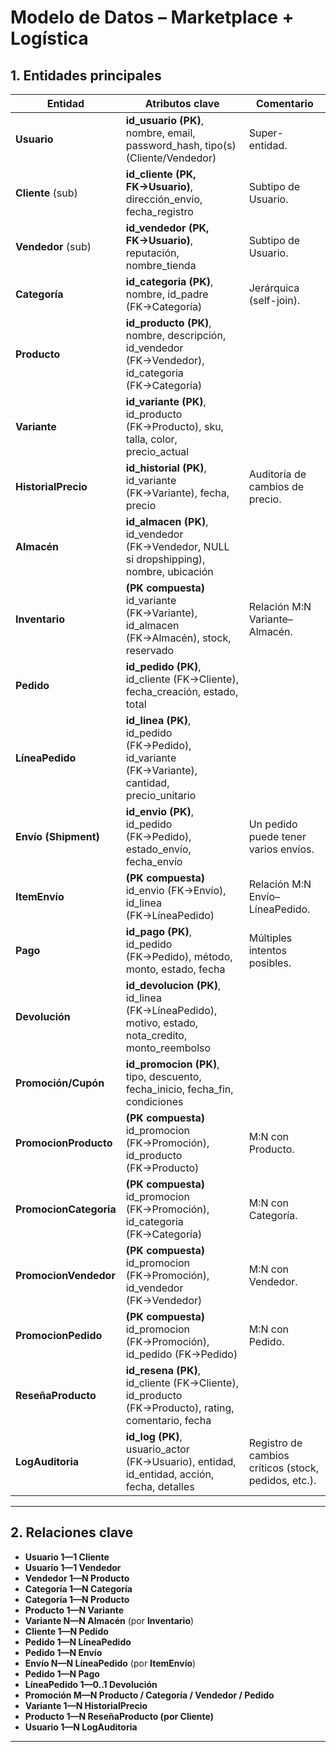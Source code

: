 # Modelo de Datos – Marketplace + Logística

## 1. Entidades principales

| **Entidad**        | **Atributos clave**                                                                                 | **Comentario**                                      |
|--------------------|------------------------------------------------------------------------------------------------------|------------------------------------------------------|
| **Usuario**        | **id_usuario (PK)**, nombre, email, password_hash, tipo(s) (Cliente/Vendedor)                        | Super-entidad.                                       |
| **Cliente** (sub)  | **id_cliente (PK, FK→Usuario)**, dirección_envío, fecha_registro                                      | Subtipo de Usuario.                                  |
| **Vendedor** (sub) | **id_vendedor (PK, FK→Usuario)**, reputación, nombre_tienda                                           | Subtipo de Usuario.                                  |
| **Categoría**      | **id_categoria (PK)**, nombre, id_padre (FK→Categoría)                                                | Jerárquica (self-join).                              |
| **Producto**       | **id_producto (PK)**, nombre, descripción, id_vendedor (FK→Vendedor), id_categoria (FK→Categoría)     |                                                      |
| **Variante**       | **id_variante (PK)**, id_producto (FK→Producto), sku, talla, color, precio_actual                     |                                                      |
| **HistorialPrecio**| **id_historial (PK)**, id_variante (FK→Variante), fecha, precio                                       | Auditoría de cambios de precio.                      |
| **Almacén**        | **id_almacen (PK)**, id_vendedor (FK→Vendedor, NULL si dropshipping), nombre, ubicación               |                                                      |
| **Inventario**     | **(PK compuesta)** id_variante (FK→Variante), id_almacen (FK→Almacén), stock, reservado               | Relación M:N Variante–Almacén.                       |
| **Pedido**         | **id_pedido (PK)**, id_cliente (FK→Cliente), fecha_creación, estado, total                             |                                                      |
| **LíneaPedido**    | **id_linea (PK)**, id_pedido (FK→Pedido), id_variante (FK→Variante), cantidad, precio_unitario         |                                                      |
| **Envío (Shipment)**| **id_envio (PK)**, id_pedido (FK→Pedido), estado_envío, fecha_envío                                   | Un pedido puede tener varios envíos.                 |
| **ItemEnvío**      | **(PK compuesta)** id_envio (FK→Envío), id_linea (FK→LíneaPedido)                                     | Relación M:N Envío–LíneaPedido.                      |
| **Pago**           | **id_pago (PK)**, id_pedido (FK→Pedido), método, monto, estado, fecha                                 | Múltiples intentos posibles.                         |
| **Devolución**     | **id_devolucion (PK)**, id_linea (FK→LíneaPedido), motivo, estado, nota_credito, monto_reembolso      |                                                      |
| **Promoción/Cupón**| **id_promocion (PK)**, tipo, descuento, fecha_inicio, fecha_fin, condiciones                           |                                                      |
| **PromocionProducto** | **(PK compuesta)** id_promocion (FK→Promoción), id_producto (FK→Producto)                          | M:N con Producto.                                    |
| **PromocionCategoria**| **(PK compuesta)** id_promocion (FK→Promoción), id_categoria (FK→Categoría)                        | M:N con Categoría.                                   |
| **PromocionVendedor** | **(PK compuesta)** id_promocion (FK→Promoción), id_vendedor (FK→Vendedor)                          | M:N con Vendedor.                                    |
| **PromocionPedido**   | **(PK compuesta)** id_promocion (FK→Promoción), id_pedido (FK→Pedido)                               | M:N con Pedido.                                      |
| **ReseñaProducto**| **id_resena (PK)**, id_cliente (FK→Cliente), id_producto (FK→Producto), rating, comentario, fecha      |                                                      |
| **LogAuditoria**  | **id_log (PK)**, usuario_actor (FK→Usuario), entidad, id_entidad, acción, fecha, detalles              | Registro de cambios críticos (stock, pedidos, etc.). |

---

## 2. Relaciones clave

- **Usuario 1—1 Cliente** 
- **Usuario 1—1 Vendedor**  
- **Vendedor 1—N Producto**  
- **Categoría 1—N Categoría** 
- **Categoría 1—N Producto**  
- **Producto 1—N Variante**  
- **Variante N—N Almacén** (por **Inventario**)  
- **Cliente 1—N Pedido**  
- **Pedido 1—N LíneaPedido**  
- **Pedido 1—N Envío**  
- **Envío N—N LíneaPedido** (por **ItemEnvío**)  
- **Pedido 1—N Pago**  
- **LíneaPedido 1—0..1 Devolución**  
- **Promoción M—N Producto / Categoría / Vendedor / Pedido**  
- **Variante 1—N HistorialPrecio**  
- **Producto 1—N ReseñaProducto (por Cliente)**  
- **Usuario 1—N LogAuditoria**

---